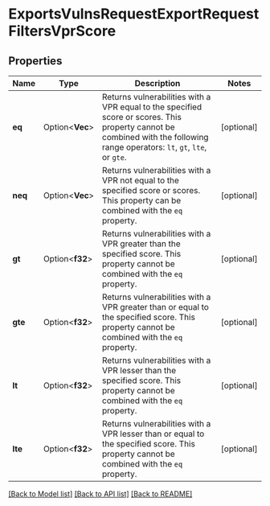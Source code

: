 # ExportsVulnsRequestExportRequestFiltersVprScore

## Properties

Name | Type | Description | Notes
------------ | ------------- | ------------- | -------------
**eq** | Option<**Vec<f32>**> | Returns vulnerabilities with a VPR equal to the specified score or scores. This property cannot be combined with the following range operators: `lt`, `gt`, `lte`, or `gte`. | [optional]
**neq** | Option<**Vec<f32>**> | Returns vulnerabilities with a VPR not equal to the specified score or scores. This property can be combined with the `eq` property. | [optional]
**gt** | Option<**f32**> | Returns vulnerabilities with a VPR greater than the specified score. This property cannot be combined with the `eq` property. | [optional]
**gte** | Option<**f32**> | Returns vulnerabilities with a VPR greater than or equal to the specified score. This property cannot be combined with the `eq` property. | [optional]
**lt** | Option<**f32**> | Returns vulnerabilities with a VPR lesser than the specified score. This property cannot be combined with the `eq` property. | [optional]
**lte** | Option<**f32**> | Returns vulnerabilities with a VPR lesser than or equal to the specified score. This property cannot be combined with the `eq` property. | [optional]

[[Back to Model list]](../README.md#documentation-for-models) [[Back to API list]](../README.md#documentation-for-api-endpoints) [[Back to README]](../README.md)


